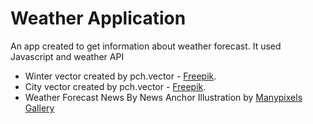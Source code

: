 # Weather Application
An app created to get information about weather forecast.
It used Javascript and weather API

* Winter vector created by pch.vector - [Freepik](https://www.freepik.com/vectors/winter).
* City vector created by pch.vector - [Freepik](https://www.freepik.com/vectors/city).
* Weather Forecast News By News Anchor Illustration by [Manypixels Gallery](https://iconscout.com/contributors/manypixels-gallery)
